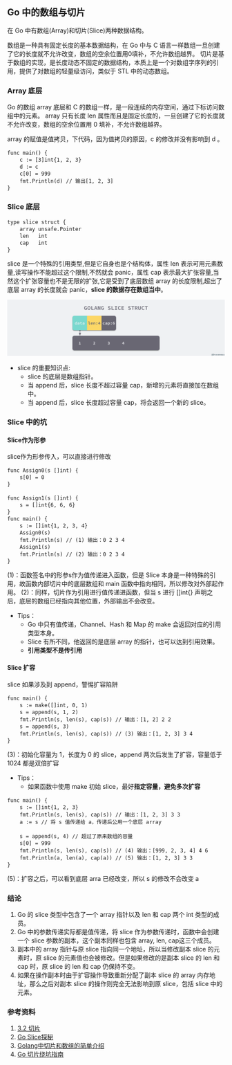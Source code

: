 ## Go 中的数组与切片
在 Go 中有数组(Array)和切片(Slice)两种数据结构。

数组是一种具有固定长度的基本数据结构，在 Go 中与 C 语言一样数组一旦创建了它的长度就不允许改变，数组的空余位置用0填补，不允许数组越界。
切片是基于数组的实现，是长度动态不固定的数据结构，本质上是一个对数组字序列的引用，提供了对数组的轻量级访问，类似于 STL 中的动态数组。

### Array 底层
Go 的数组 array 底层和 C 的数组一样，是一段连续的内存空间，通过下标访问数组中的元素。
array 只有长度 len 属性而且是固定长度的，一旦创建了它的长度就不允许改变，数组的空余位置用 0 填补，不允许数组越界。

array 的赋值是值拷贝，下代码，因为值拷贝的原因，c 的修改并没有影响到 d 。
```
func main() {
    c := [3]int{1, 2, 3}
    d := c
    c[0] = 999
    fmt.Println(d) // 输出[1, 2, 3]
}
```

### Slice 底层
```
type slice struct {
	array unsafe.Pointer
	len   int
	cap   int
}
```
slice 是一个特殊的引用类型,但是它自身也是个结构体，属性 len 表示可用元素数量,读写操作不能超过这个限制,不然就会 panic，属性 cap 表示最大扩张容量,当然这个扩张容量也不是无限的扩张,它是受到了底层数组 array 的长度限制,超出了底层 array 的长度就会 panic，**slice 的数据存在数组当中**。

![avatar](../../../static/images/2021/2019-02-20-golang-slice-struct.png)

- slice 的重要知识点:
  - slice 的底层是数组指针。
  - 当 append 后，slice 长度不超过容量 cap，新增的元素将直接加在数组中。
  - 当 append 后，slice 长度超过容量 cap，将会返回一个新的 slice。

### Slice 中的坑
#### Slice作为形参
slice作为形参传入，可以直接进行修改

```
func Assign0(s []int) {
	s[0] = 0
}

func Assign1(s []int) {
	s = []int{6, 6, 6}
}
func main() {
    s := []int{1, 2, 3, 4}
    Assign0(s)
    fmt.Println(s) // (1) 输出：0 2 3 4
    Assign1(s)
    fmt.Println(s) // (2) 输出：0 2 3 4
}
```
(1)：函数签名中的形参s作为值传递进入函数，但是 Slice 本身是一种特殊的引用，故函数内部切片中的底层数组和 main 函数中指向相同，所以修改对外部起作用。
(2)：同样，切片作为引用进行值传递进函数，但当 s 进行 []int{} 声明之后，底层的数组已经指向其他位置，外部输出不会改变。

- Tips：
    - Go 中只有值传递，Channel、Hash 和 Map 的 make 会返回对应的引用类型本身。
    - Slice 有所不同，他返回的是底层 array 的指针，也可以达到引用效果。
    - **引用类型不是传引用**

#### Slice 扩容
slice 如果涉及到 append，警惕扩容陷阱
```
func main() {
    s := make([]int, 0, 1)
    s = append(s, 1, 2)
    fmt.Println(s, len(s), cap(s)) // 输出：[1, 2] 2 2
    s = append(s, 3)
    fmt.Println(s, len(s), cap(s)) // (3) 输出：[1, 2, 3] 3 4
}
```
(3)：初始化容量为 1，长度为 0 的 slice，append 两次后发生了扩容，容量低于 1024 都是双倍扩容

- Tips：
    - 如果函数中使用 make 初始 slice，最好**指定容量，避免多次扩容**

```
func main() {
    s := []int{1, 2, 3}
    fmt.Println(s, len(s), cap(s)) // 输出：[1, 2, 3] 3 3
    a := s // 将 s 值传递给 a，传递后公用一个底层 array

    s = append(s, 4) // 超过了原来数组的容量
    s[0] = 999
    fmt.Println(s, len(s), cap(s)) // (4) 输出：[999, 2, 3, 4] 4 6
    fmt.Println(a, len(a), cap(a)) // (5) 输出：[1, 2, 3] 3 3
}
```
(5)：扩容之后，可以看到底层 arra 已经改变，所以 s 的修改不会改变 a

### 结论
1. Go 的 slice 类型中包含了一个 array 指针以及 len 和 cap 两个 int 类型的成员。
2. Go 中的参数传递实际都是值传递，将 slice 作为参数传递时，函数中会创建一个 slice 参数的副本，这个副本同样也包含 array, len, cap这三个成员。
3. 副本中的 array 指针与原 slice 指向同一个地址，所以当修改副本 slice 的元素时，原 slice 的元素值也会被修改。但是如果修改的是副本 slice 的 len 和 cap 时，原 slice 的 len 和 cap 仍保持不变。
4. 如果在操作副本时由于扩容操作导致重新分配了副本 slice 的 array 内存地址，那么之后对副本 slice 的操作则完全无法影响到原 slice，包括 slice 中的元素。

### 参考资料
1. [3.2 切片](https://draveness.me/golang/docs/part2-foundation/ch03-datastructure/golang-array-and-slice/)
2. [Go Slice探秘](https://juejin.cn/post/6844904177022271501)
3. [Golang中切片和数组的简单介绍](https://km.woa.com/group/17746/articles/show/472634?kmref=search&from_page=1&no=1)
4. [Go 切片绕坑指南](https://segmentfault.com/a/1190000020994159)